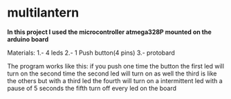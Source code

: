 # multilantern
**In this project I used the microcontroller atmega328P mounted on the arduino board**

Materials:
1.- 4 leds
2.- 1 Push button(4 pins)
3.- protobard

The program works like this:
if you push one time the button the  first led will turn on
the second time the second led will turn on as well
the third is like the others but with a third led
the fourth will turn on a intermittent led with a pause of 5 seconds
the fifth turn off every led on the board
